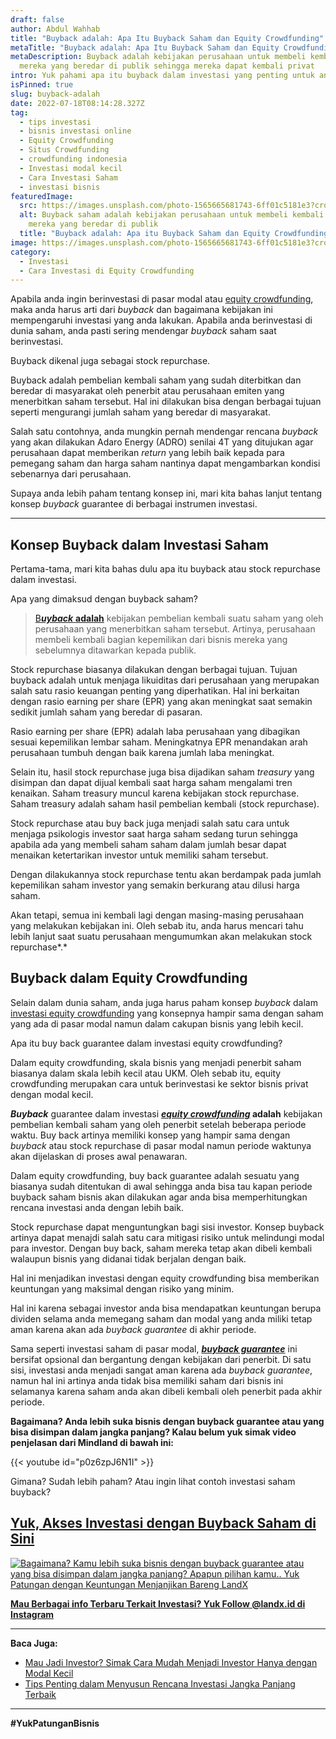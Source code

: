 ```yaml
---
draft: false
author: Abdul Wahhab
title: "Buyback adalah: Apa Itu Buyback Saham dan Equity Crowdfunding"
metaTitle: "Buyback adalah: Apa Itu Buyback Saham dan Equity Crowdfunding"
metaDescription: Buyback adalah kebijakan perusahaan untuk membeli kembali saham
  mereka yang beredar di publik sehingga mereka dapat kembali privat
intro: Yuk pahami apa itu buyback dalam investasi yang penting untuk anda pahami.....
isPinned: true
slug: buyback-adalah
date: 2022-07-18T08:14:28.327Z
tag:
  - tips investasi
  - bisnis investasi online
  - Equity Crowdfunding
  - Situs Crowdfunding
  - crowdfunding indonesia
  - Investasi modal kecil
  - Cara Investasi Saham
  - investasi bisnis
featuredImage:
  src: https://images.unsplash.com/photo-1565665681743-6ff01c5181e3?crop=entropy&cs=tinysrgb&fit=max&fm=jpg&ixid=MnwxMTc3M3wwfDF8c2VhcmNofDI5fHxoYW5kc2hha2V8ZW58MHx8fHwxNjQxNTMyNDMy&ixlib=rb-1.2.1&q=80&w=1080
  alt: Buyback saham adalah kebijakan perusahaan untuk membeli kembali saham
    mereka yang beredar di publik
  title: "Buyback adalah: Apa itu Buyback Saham dan Equity Crowdfunding"
image: https://images.unsplash.com/photo-1565665681743-6ff01c5181e3?crop=entropy&cs=tinysrgb&fit=max&fm=jpg&ixid=MnwxMTc3M3wwfDF8c2VhcmNofDI5fHxoYW5kc2hha2V8ZW58MHx8fHwxNjQxNTMyNDMy&ixlib=rb-1.2.1&q=80&w=1080
category:
  - Investasi
  - Cara Investasi di Equity Crowdfunding
---
```

Apabila anda ingin berinvestasi di pasar modal atau [equity crowdfunding](https://landx.id/), maka anda harus arti dari *buyback* dan bagaimana kebijakan ini mempengaruhi investasi yang anda lakukan. Apabila anda berinvestasi di dunia saham, anda pasti sering mendengar *buyback* saham saat berinvestasi.

Buyback dikenal juga sebagai stock repurchase.

Buyback adalah pembelian kembali saham yang sudah diterbitkan dan beredar di masyarakat oleh penerbit atau perusahaan emiten yang menerbitkan saham tersebut. Hal ini dilakukan bisa dengan berbagai tujuan seperti mengurangi jumlah saham yang beredar di masyarakat.

Salah satu contohnya, anda mungkin pernah mendengar rencana *buyback* yang akan dilakukan Adaro Energy (ADRO) senilai 4T yang ditujukan agar perusahaan dapat memberikan *return* yang lebih baik kepada para pemegang saham dan harga saham nantinya dapat mengambarkan kondisi sebenarnya dari perusahaan.

Supaya anda lebih paham tentang konsep ini, mari kita bahas lanjut tentang konsep *buyback* guarantee di berbagai instrumen investasi.

- - -

## Konsep Buyback dalam Investasi Saham

Pertama-tama, mari kita bahas dulu apa itu buyback atau stock repurchase dalam investasi.

Apa yang dimaksud dengan buyback saham?

> [B***uyback*** **adalah**](https://landx.id/project) kebijakan pembelian kembali suatu saham yang oleh perusahaan yang menerbitkan saham tersebut. Artinya, perusahaan membeli kembali bagian kepemilikan dari bisnis mereka yang sebelumnya ditawarkan kepada publik.

Stock repurchase biasanya dilakukan dengan berbagai tujuan. Tujuan buyback adalah untuk menjaga likuiditas dari perusahaan yang merupakan salah satu rasio keuangan penting yang diperhatikan. Hal ini berkaitan dengan rasio earning per share (EPR) yang akan meningkat saat semakin sedikit jumlah saham yang beredar di pasaran.

Rasio earning per share (EPR) adalah laba perusahaan yang dibagikan sesuai kepemilikan lembar saham. Meningkatnya EPR menandakan arah perusahaan tumbuh dengan baik karena jumlah laba meningkat.

Selain itu, hasil stock repurchase juga bisa dijadikan saham *treasury* yang disimpan dan dapat dijual kembali saat harga saham mengalami tren kenaikan. Saham treasury muncul karena kebijakan stock repurchase. Saham treasury adalah saham hasil pembelian kembali (stock repurchase).

Stock repurchase atau buy back juga menjadi salah satu cara untuk menjaga psikologis investor saat harga saham sedang turun sehingga apabila ada yang membeli saham saham dalam jumlah besar dapat menaikan ketertarikan investor untuk memiliki saham tersebut.

Dengan dilakukannya stock repurchase tentu akan berdampak pada jumlah kepemilikan saham investor yang semakin berkurang atau dilusi harga saham. 

Akan tetapi, semua ini kembali lagi dengan masing-masing perusahaan yang melakukan kebijakan ini. Oleh sebab itu, anda harus mencari tahu lebih lanjut saat suatu perusahaan mengumumkan akan melakukan stock repurchase*.*

## Buyback dalam Equity Crowdfunding

Selain dalam dunia saham, anda juga harus paham konsep *buyback* dalam [investasi equity crowdfunding](https://landx.id/) yang konsepnya hampir sama dengan saham yang ada di pasar modal namun dalam cakupan bisnis yang lebih kecil.

Apa itu buy back guarantee dalam investasi equity crowdfunding?

Dalam equity crowdfunding, skala bisnis yang menjadi penerbit saham biasanya dalam skala lebih kecil atau UKM. Oleh sebab itu, equity crowdfunding merupakan cara untuk berinvestasi ke sektor bisnis privat dengan modal kecil.

***Buyback*** guarantee dalam investasi ***[equity crowdfunding](https://landx.id/)* adalah** kebijakan pembelian kembali saham yang oleh penerbit setelah beberapa periode waktu. Buy back artinya memiliki konsep yang hampir sama dengan *buyback* atau stock repurchase di pasar modal namun periode waktunya akan dijelaskan di proses awal penawaran.

Dalam equity crowdfunding, buy back guarantee adalah sesuatu yang biasanya sudah ditentukan di awal sehingga anda bisa tau kapan periode buyback saham bisnis akan dilakukan agar anda bisa memperhitungkan rencana investasi anda dengan lebih baik. 

Stock repurchase dapat menguntungkan bagi sisi investor. Konsep buyback artinya dapat menajdi salah satu cara mitigasi risiko untuk melindungi modal para investor. Dengan buy back, saham mereka tetap akan dibeli kembali walaupun bisnis yang didanai tidak berjalan dengan baik.

Hal ini menjadikan investasi dengan equity crowdfunding bisa memberikan keuntungan yang maksimal dengan risiko yang minim.

Hal ini karena sebagai investor anda bisa mendapatkan keuntungan berupa dividen selama anda memegang saham dan modal yang anda miliki tetap aman karena akan ada *buyback guarantee* di akhir periode.

Sama seperti investasi saham di pasar modal, ***[buyback guarantee](https://landx.id/project/#/cpap)*** ini bersifat opsional dan bergantung dengan kebijakan dari penerbit. Di satu sisi, investasi anda menjadi sangat aman karena ada *buyback guarantee*, namun hal ini artinya anda tidak bisa memiliki saham dari bisnis ini selamanya karena saham anda akan dibeli kembali oleh penerbit pada akhir periode.

**Bagaimana? Anda lebih suka bisnis dengan buyback guarantee atau yang bisa disimpan dalam jangka panjang? Kalau belum yuk simak video penjelasan dari Mindland di bawah ini:**

{{< youtube id="p0z6zpJ6N1I" >}}

Gimana? Sudah lebih paham? Atau ingin lihat contoh investasi saham buyback?

## [Yuk, Akses Investasi dengan Buyback Saham di Sini](https://landx.id/project/?utm_source=Blog&utm_medium=organic+keyword&utm_campaign=blog&utm_id=Blog)

[![Bagaimana? Kamu lebih suka bisnis dengan buyback guarantee atau yang bisa disimpan dalam jangka panjang? Apapun pilihan kamu.. Yuk Patungan  dengan Keuntungan Menjanjikan Bareng LandX](https://accountgram-production.sfo2.cdn.digitaloceanspaces.com/landx_ghost/2021/10/Equity-Crowdfunding-di-Indonesia-1--3.png)](https://landx.id/project/?utm_source=Blog&utm_medium=organic+keyword&utm_campaign=blog&utm_id=Blog)

**[Mau Berbagai info Terbaru Terkait Investasi? Yuk Follow @landx.id di Instagram](https://www.instagram.com/landx.id/?utm_medium=copy_link)**

- - -

**Baca Juga:**

* [Mau Jadi Investor? Simak Cara Mudah Menjadi Investor Hanya dengan Modal Kecil](https://landx.id/blog/cara-menjadi-investor/)
* [Tips Penting dalam Menyusun Rencana Investasi Jangka Panjang Terbaik](https://landx.id/blog/investasi-jangka-panjang-adalah/)

- - -

**\#YukPatunganBisnis**